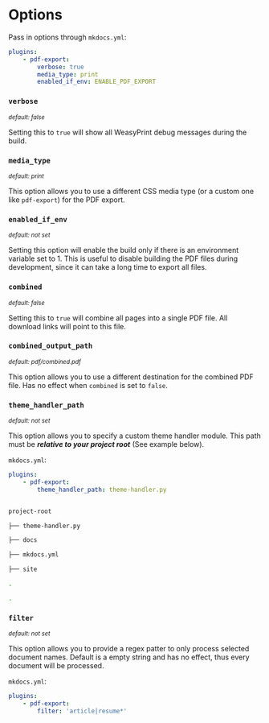 # Options

Pass in options through `mkdocs.yml`:

```yaml
plugins:
    - pdf-export:
        verbose: true
        media_type: print
        enabled_if_env: ENABLE_PDF_EXPORT
```

### `verbose`

<small>*default: false*</small>

Setting this to `true` will show all WeasyPrint debug messages during the build.

### `media_type` 

<small>*default: print*</small>

This option allows you to use a different CSS media type (or a custom one like `pdf-export`) for the PDF export.

### `enabled_if_env`

<small>*default: not set*</small>

Setting this option will enable the build only if there is an environment variable set to 1. This is useful to disable building the PDF files during development, since it can take a long time to export all files.

### `combined` 

<small>*default: false*</small>

Setting this to `true` will combine all pages into a single PDF file. All download links will point to this file.

### `combined_output_path` 

<small>*default: pdf/combined.pdf*</small>

This option allows you to use a different destination for the combined PDF file. Has no effect when `combined` is set to `false`.

### `theme_handler_path`

<small>*default: not set*</small>

This option allows you to specify a custom theme handler module. This path must be ***relative to your project root*** (See example below).

`mkdocs.yml`:
```yaml
plugins:
    - pdf-export:
        theme_handler_path: theme-handler.py

```

```bash

project-root

├── theme-handler.py

├── docs

├── mkdocs.yml

├── site

.

.

```


### `filter` 

<small>*default: not set*</small>

This option allows you to provide a regex patter to only process selected document names. Default is a empty string and has no effect, thus every document will be processed.

`mkdocs.yml`:
```yaml
plugins:
    - pdf-export:
        filter: 'article|resume*'

```

